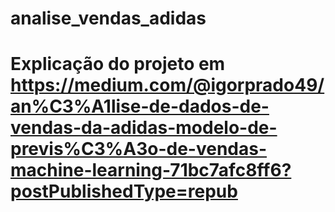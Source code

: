 # analise_vendas_adidas
# Explicação do projeto em https://medium.com/@igorprado49/an%C3%A1lise-de-dados-de-vendas-da-adidas-modelo-de-previs%C3%A3o-de-vendas-machine-learning-71bc7afc8ff6?postPublishedType=repub
